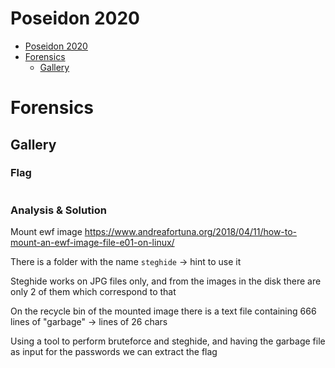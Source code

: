 # Poseidon 2020

- [Poseidon 2020](#poseidon-2020)
- [Forensics](#forensics)
  - [Gallery](#gallery)

# Forensics

## Gallery

### Flag
```
```


### Analysis & Solution

Mount ewf image
https://www.andreafortuna.org/2018/04/11/how-to-mount-an-ewf-image-file-e01-on-linux/

There is a folder with the name `steghide` -> hint to use it

Steghide works on JPG files only, and from the images in the disk there are only 2 of them which correspond to that

On the recycle bin of the mounted image there is a text file containing 666 lines of "garbage" -> lines of 26 chars

Using a tool to perform bruteforce and steghide, and having the garbage file as input for the passwords we can extract the flag